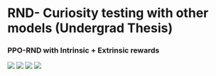 # RND- Curiosity testing with other models (Undergrad Thesis)


### PPO-RND with Intrinsic + Extrinsic rewards  
![](https://github.com/MegaTlash/RND-Curoisty/blob/main/Thesis/Mario_gifs/PPO-RND-w1.gif) 
![](https://github.com/MegaTlash/RND-Curoisty/blob/main/Thesis/Mario_gifs/PPO-RND-w2.gif)
![](https://github.com/MegaTlash/RND-Curoisty/blob/main/Thesis/Mario_gifs/PPO-RND-w3.gif)
![](https://github.com/MegaTlash/RND-Curoisty/blob/main/Thesis/Mario_gifs/PPO-RND-w4.gif)
